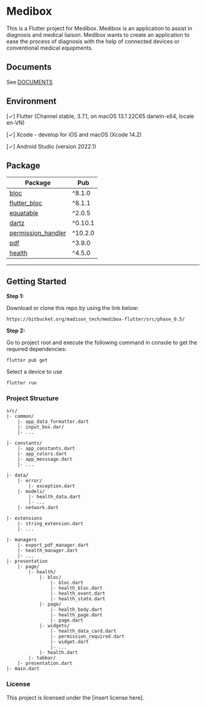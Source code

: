 # Medibox

This is a Flutter project for Medibox. Medibox is an application to assist in diagnosis and medical liaison. Medibox wants to create an application to ease the process of diagnosis with the help of connected devices or conventional medical equipments.

## Documents
See [DOCUMENTS](https://docs.google.com/document/d/1ObDaxUCgfl3nQ-53hm0buw9-iBbW_EHBCiAxoc707tg)

## Environment

[✓] Flutter (Channel stable, 3.7.1, on macOS 13.1 22C65 darwin-x64, locale en-VN)

[✓] Xcode - develop for iOS and macOS (Xcode 14.2)

[✓] Android Studio (version 2022.1)

## Package
| Package                                                                                     | Pub                                                                                                                  |
| ------------------------------------------------------------------------------------------  | -------------------------------------------------------------------------------------------------------------------- |
| [bloc](https://github.com/felangel/bloc/tree/master/packages/bloc)                          | ^8.1.0                              |
| [flutter_bloc](https://github.com/felangel/bloc/tree/master/packages/flutter_bloc)          |  ^8.1.1     
| [equatable](https://github.com/felangel/equatable)                                          | ^2.0.5
| [dartz](https://github.com/spebbe/dartz)                                                    | ^0.10.1  
| [permission_handler](https://github.com/baseflow/flutter-permission-handler)                | ^10.2.0  
| [pdf](https://github.com/DavBfr/dart_pdf)                                                   | ^3.9.0  
| [health](https://github.com/cph-cachet/flutter-plugins/tree/master/packages/health)         | ^4.5.0  
---

## Getting Started

**Step 1:**

Download or clone this repo by using the link below:

```
https://bitbucket.org/madison_tech/medibox-flutter/src/phase_0.5/
```

**Step 2:**

Go to project root and execute the following command in console to get the required dependencies: 

```
flutter pub get 
```

Select a device to use

```
flutter run
```
### Project Structure

```
src/
|- common/
    |- app_data_formatter.dart
    |- input_box.dar/
    |- ...

|- constants/
    |- app_constants.dart
    |- app_colors.dart
    |- app_messsage.dart
    |- ...
 
|- data/
    |- error/
        |- exception.dart
    |- models/
        |- health_data.dart
        |- ...
    |- network.dart
    
|- extensions
    |- string_extension.dart
    |- ...

|- managers
    |- export_pdf_manager.dart
    |- health_manager.dart
    |- ...
|- presentation
    |- page/
        |- health/
            |- bloc/
                |- bloc.dart
                |- health_bloc.dart
                |- health_event.dart
                |- health_state.dart
            |- page/
                |- health_body.dart
                |- health_page.dart
                |- page.dart
            |- widgets/
                |- health_data_card.dart
                |- permission_required.dart
                |- widget.dart
                |- ...
            |- health.dart
        |- tabbar/
    |- presentation.dart
|- main.dart

```

### License
This project is licensed under the [insert license here].
